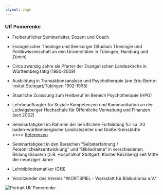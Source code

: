 ```yaml
---
layout: page
---
```


<div markdown="1">

### Ulf Pomerenke

* Freiberuflicher Seminarleiter, Dozent und Coach

* Evangelischer Theologe und Seelsorger (Studium Theologie und Politikwissenschaft an den Universitäten in Tübingen, Hamburg und Zürich)

* Circa zwanzig Jahre als Pfarrer der Evangelischen Landeskirche in Württemberg tätig (1990-2009)

* Ausbildung in Transaktionsanalyse und Psychotherapie (am Eric-Berne-Insitut Stuttgart/Tübingen 1992-1998)

* Staatliche Zulassung zum Heilberuf im Bereich Psychotherapie (HPG)

* Lehrbeauftragter für Soziale Kompetenzen und Kommunikation an der Ludwigsburger Hochschule für Öffentliche Verwaltung und Finanzen (seit 2002)

* Seminartätigkeit im Rahmen der beruflichen Fortbildung für ca. 20 baden-württembergische Landratsämter und Große Kreisstädte <br>>>>>&nbsp;[Referenzen](referenzen)

* Seminartätigkeit in den Bereichen "Selbsterfahrung / Persönlichkeitsentwicklung"  und "Bibliodrama" in verschiedenen Bildungshäusern (z.B. Hospitalhof Stuttgart, Kloster Kirchberg) seit Mitte der neunziger Jahre

* Lehrbibliodramatiker (GfB)

* Vorsitzender des Vereins "W.ORTSPIEL - Werkstatt für Bibliodrama e.V."

</div>
<img title="Ulf Pomerenke" src="{{ "/img/klein.jpg" | relative_path }}" alt="Portrait Ulf Pomerenke" class="portrait" />